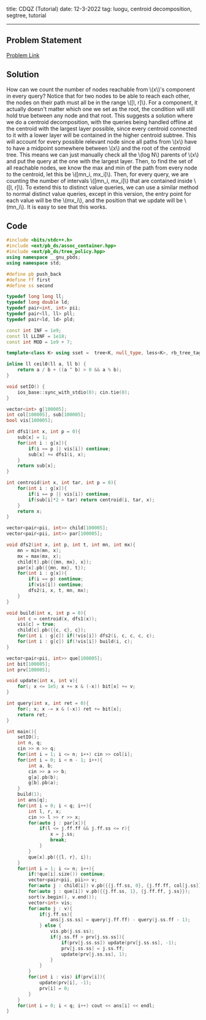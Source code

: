 title: CDQZ (Tutorial)
date: 12-3-2022
tag: luogu, centroid decomposition, segtree, tutorial

---

## Problem Statement

[Problem Link](https://www.luogu.com.cn/problem/P5311)

## Solution

How can we count the number of nodes reachable from \\(x\\)'s component in every query? Notice that for two nodes to be able to reach each other, the nodes on their path must all be in the range \\([l, r]\\). For a component, it actually doesn't matter which one we set as the root, the condition will still hold true between any node and that root. This suggests a solution where we do a centroid decomposition, with the queries being handled offline at the centroid with the largest layer possible, since every centroid connected to it with a lower layer will be contained in the higher centroid subtree. This will account for every possible relevant node since all paths from \\(x\\) have to have a midpoint somewhere between \\(x\\) and the root of the centroid tree. This means we can just manually check all the \\(log N\\) parents of \\(x\\) and put the query at the one with the largest layer. Then, to find the set of all reachable nodes, we know the max and min of the path from every node to the centroid, let this be \\([mn_i, mx_i]\\). Then, for every query, we are counting the number of intervals \\([mn_i, mx_i]\\) that are contained inside \\([l, r]\\). To extend this to distinct value queries, we can use a similar method to normal distinct value queries, except in this version, the entry point for each value will be the \\(mx_i\\), and the position that we update will be \\(mn_i\\). It is easy to see that this works.

## Code

```c++
#include <bits/stdc++.h>
#include <ext/pb_ds/assoc_container.hpp>
#include <ext/pb_ds/tree_policy.hpp>
using namespace __gnu_pbds;
using namespace std;

#define pb push_back
#define ff first
#define ss second

typedef long long ll;
typedef long double ld;
typedef pair<int, int> pii;
typedef pair<ll, ll> pll;
typedef pair<ld, ld> pld;

const int INF = 1e9;
const ll LLINF = 1e18;
const int MOD = 1e9 + 7;

template<class K> using sset =  tree<K, null_type, less<K>, rb_tree_tag, tree_order_statistics_node_update>;

inline ll ceil0(ll a, ll b) {
    return a / b + ((a ^ b) > 0 && a % b);
}

void setIO() {
    ios_base::sync_with_stdio(0); cin.tie(0);
}

vector<int> g[100005];
int col[100005], sub[100005];
bool vis[100005];

int dfs1(int x, int p = 0){
    sub[x] = 1;
	for(int i : g[x]){
        if(i == p || vis[i]) continue;
		sub[x] += dfs1(i, x);
	}
	return sub[x];
}

int centroid(int x, int tar, int p = 0){
	for(int i : g[x]){
        if(i == p || vis[i]) continue;
		if(sub[i]*2 > tar) return centroid(i, tar, x);
	}
	return x;
}

vector<pair<pii, int>> child[100005];
vector<pair<pii, int>> par[100005];

void dfs2(int x, int p, int t, int mn, int mx){
    mn = min(mn, x);
    mx = max(mx, x);
    child[t].pb({{mn, mx}, x});
    par[x].pb({{mn, mx}, t});
    for(int i : g[x]){
        if(i == p) continue;
        if(vis[i]) continue;
        dfs2(i, x, t, mn, mx);
    }
}

void build(int x, int p = 0){
	int c = centroid(x, dfs1(x));
	vis[c] = true;
    child[c].pb({{c, c}, c});
    for(int i : g[c]) if(!vis[i]) dfs2(i, c, c, c, c);
	for(int i : g[c]) if(!vis[i]) build(i, c);
}

vector<pair<pii, int>> que[100005];
int bit[100005];
int prv[100005];

void update(int x, int v){
    for(; x <= 1e5; x += x & (-x)) bit[x] += v;
}

int query(int x, int ret = 0){
    for(; x; x -= x & (-x)) ret += bit[x];
    return ret;
}

int main(){
    setIO();
    int n, q;
    cin >> n >> q;
    for(int i = 1; i <= n; i++) cin >> col[i];
    for(int i = 0; i < n - 1; i++){
        int a, b;
        cin >> a >> b;
        g[a].pb(b);
        g[b].pb(a);
    }
    build(1);
    int ans[q];
    for(int i = 0; i < q; i++){
        int l, r, x;
        cin >> l >> r >> x;
        for(auto j : par[x]){
            if(l <= j.ff.ff && j.ff.ss <= r){
                x = j.ss;
                break;
            }
        }
        que[x].pb({{l, r}, i});
    }
    for(int i = 1; i <= n; i++){
        if(!que[i].size()) continue;
        vector<pair<pii, pii>> v;
        for(auto j : child[i]) v.pb({{j.ff.ss, 0}, {j.ff.ff, col[j.ss]}});
        for(auto j : que[i]) v.pb({{j.ff.ss, 1}, {j.ff.ff, j.ss}});
        sort(v.begin(), v.end());
        vector<int> vis;
        for(auto j : v){
            if(j.ff.ss){
                ans[j.ss.ss] = query(j.ff.ff) - query(j.ss.ff - 1);
            } else {
                vis.pb(j.ss.ss);
                if(j.ss.ff > prv[j.ss.ss]){
                    if(prv[j.ss.ss]) update(prv[j.ss.ss], -1);
                    prv[j.ss.ss] = j.ss.ff;
                    update(prv[j.ss.ss], 1);
                }
            }
        }
        for(int i : vis) if(prv[i]){
            update(prv[i], -1);
            prv[i] = 0;
        }
    }
    for(int i = 0; i < q; i++) cout << ans[i] << endl;
}
```